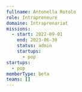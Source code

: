 ```yaml
---
fullname: Antonella Rotolo
role: Intrapreneure
domaine: Intraprenariat
missions:
  - start: 2022-09-01
    end: 2023-06-30
    status: admin
    startups:
      - pop
startups:
  - pop
memberType: beta
teams: []
---
```

